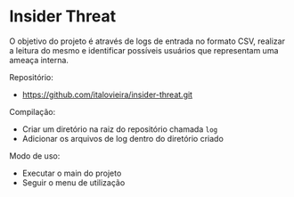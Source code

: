 # Insider Threat

O objetivo do projeto é através de logs de entrada no formato CSV, realizar a leitura do mesmo e identificar possíveis usuários que representam uma ameaça interna.

Repositório:

* https://github.com/italovieira/insider-threat.git

Compilação:

* Criar um diretório na raiz do repositório chamada `log`
* Adicionar os arquivos de log dentro do diretório criado

Modo de uso:

* Executar o main do projeto
* Seguir o menu de utilização
